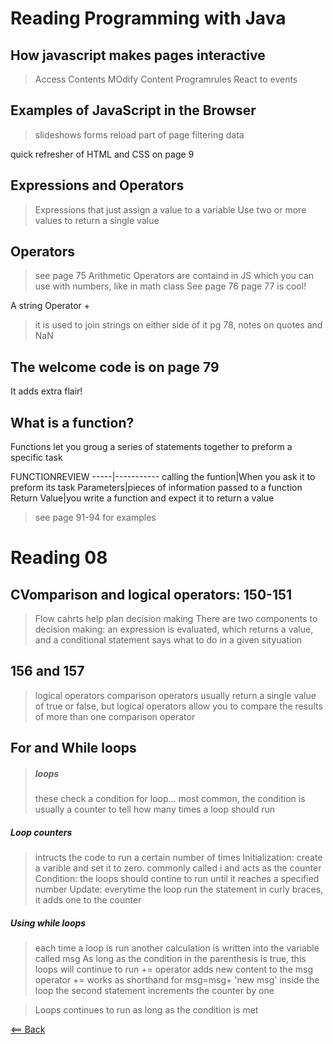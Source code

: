 # Reading Programming with Java

## How javascript makes pages interactive

> Access Contents
> MOdify Content
> Programrules
> React to events

## Examples of JavaScript in the Browser

> slideshows
> forms
> reload part of page
> filtering data

quick refresher of HTML and CSS on page 9

## Expressions and Operators

>Expressions that just assign a value to a variable
> Use two or more values to return a single value

## Operators
 >see page 75
 >Arithmetic Operators are containd in JS which you can use with numbers, like in math class
 > See page 76
 page 77 is cool!

 A string Operator +
 > it is used to join strings on either side of it
 pg 78, notes on quotes and NaN

 ## The welcome code is on page 79
 It adds extra flair!

 ## What is a function?

 Functions let you groug a series of statements together to preform a specific task

 FUNCTIONREVIEW
-----|-----------
calling the funtion|When you ask it to preform its task
Parameters|pieces of information passed to a function
Return Value|you write a function and expect it to return a value

> see page 91-94 for examples


# Reading 08

## CVomparison and logical operators: 150-151

> Flow cahrts help plan decision making
> There are two components to decision making: an expression is evaluated, which returns a value, and a conditional statement says what to do in a given sityuation

## 156 and 157

> logical operators
> comparison operators usually return a single value of true or false, but logical operators allow you to compare the results of more than one comparison operator

## For and While loops

> ##### loops
> these check a condition
> for loop... most common, the condition is usually a counter to tell how many times a loop should run

##### Loop counters

>intructs the code to run a certain number of times
>Initialization: create a varible and set it to zero. commonly called i and acts as the counter
> Condition: the loops should contine to run until it reaches a specified number
> Update: everytime the loop run the statement in curly braces, it adds one to the counter

##### Using while loops

> each time a loop is run another calculation is written into the variable called msg
> As long as the condition in the parenthesis is true, this loops will continue to run
> += operator adds new content to the msg operator
> += works as shorthand for msg=msg+ 'new msg'
> inside the loop the second statement increments the counter by one

>Loops continues to run as long as the condition is met



[<== Back](README.md)

